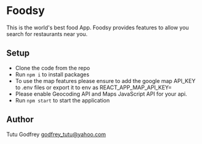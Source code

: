 # Foodsy
This is the world's best food App. Foodsy provides features to allow you search for restaurants near you.

## Setup
- Clone the code from the repo
- Run `npm i` to install packages
- To use the map features please ensure to add the google map API_KEY to .env files  or export it to env as REACT_APP_MAP_API_KEY=
- Please enable Geocoding API and Maps JavaScript API for your api.
- Run `npm start` to start the application

## Author
Tutu Godfrey <godfrey_tutu@yahoo.com>
